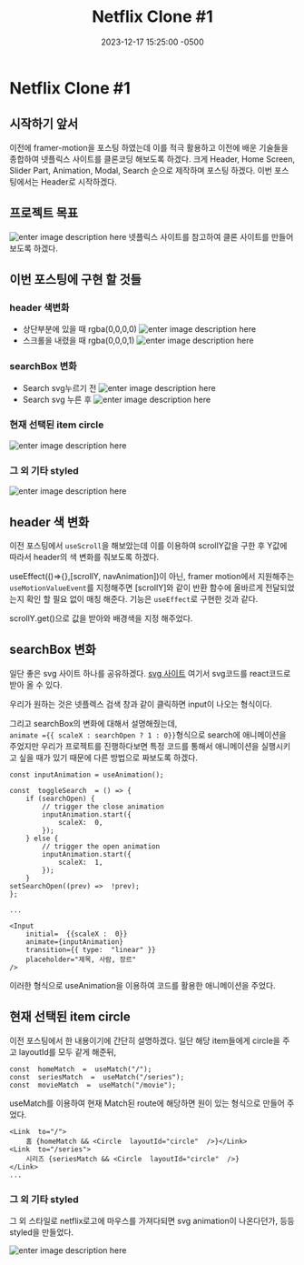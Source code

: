 ﻿---
layout: post
title:  "Netflix  Clone #1"
date:   2023-12-17 15:25:00 -0500
excerpt: "프로젝트 목표를 정의하고 계획을 짠뒤 Header를 만들어보자"
tags: react typescript Netflix
project: true
---

# Netflix  Clone #1

## 시작하기 앞서
이전에 framer-motion을 포스팅 하였는데 이를 적극 활용하고 이전에 배운 기술들을 종합하여 넷플릭스 사이트를 클론코딩 해보도록 하겠다.
크게 Header, Home Screen, Slider Part, Animation, Modal, Search 순으로 제작하며 포스팅 하겠다.
이번 포스팅에서는 Header로 시작하겠다.

##  프로젝트 목표
![enter image description here](https://i.ibb.co/YtVSCZh/Microsoft-Edge-2023-12-16-22-16-29.gif)
넷플릭스 사이트를 참고하여 클론 사이트를 만들어 보도록 하겠다.


## 이번 포스팅에 구현 할 것들

### header 색변화

  - 상단부분에 있을 때 rgba(0,0,0,0)
![enter image description here](https://i.ibb.co/ww9mxtr/2023-12-16-223624.png)
- 스크롤을 내렸을 때 rgba(0,0,0,1)
![enter image description here](https://i.ibb.co/jJ9LRG9/2023-12-16-223822.png)


### searchBox 변화
 - Search svg누르기 전
 ![enter image description here](https://i.ibb.co/y6bfXwS/2023-12-16-223924.png)
- Search svg 누른 후
![enter image description here](https://i.ibb.co/gM81cQV/2023-12-16-223936.png)

### 현재 선택된 item circle
![enter image description here](https://i.ibb.co/dG9ZLQd/2023-12-16-224310.png)

### 그 외 기타 styled
![enter image description here](https://i.ibb.co/G70kfwp/2023-12-16-224446.png)

## header 색 변화
이전 포스팅에서 `useScroll`을 해보았는데 이를 이용하여 scrollY값을 구한 후 Y값에 따라서 header의 색 변화를 줘보도록 하겠다.

<script src="https://gist.github.com/Flen-E/a79395d0ff8702b4092aab741d6cdb15.js"></script>

useEffect(()=>{},[scrollY, navAnimation])이 아닌,
framer motion에서 지원해주는 `useMotionValueEvent`를 지정해주면 [scrollY]와  같이 반환 함수에 올바르게 전달되었는지 확인 할 필요 없이 매칭 해준다.
기능은 `useEffect`로 구현한 것과 같다.

scrollY.get()으로 값을 받아와 배경색을 지정 해주었다.

## searchBox 변화

일단 좋은 svg 사이트 하나를 공유하겠다.
[svg 사이트](https://www.svgviewer.dev/) 여기서 svg코드를 react코드로 받아 올 수 있다.
 
우리가 원하는 것은 넷플렉스 검색 창과 같이 클릭하면 input이 나오는 형식이다.

그리고 searchBox의 변화에 대해서 설명해줬는데,<br>
`animate ={{ scaleX : searchOpen ? 1 : 0}}`형식으로 search에 애니메이션을 주었지만 우리가 프로젝트를 진행하다보면 특정 코드를 통해서 애니메이션을 실행시키고 싶을 때가 있기 때문에 다른 방법으로 짜보도록 하겠다.
```
const inputAnimation = useAnimation();

const  toggleSearch  = () => {
	if (searchOpen) {
		// trigger the close animation
		inputAnimation.start({
			scaleX:  0,
		});
	} else {
		// trigger the open animation
		inputAnimation.start({
			scaleX:  1,
		});
	}
setSearchOpen((prev) =>  !prev);
};

...

<Input
	initial=  {{scaleX :  0}}
	animate={inputAnimation}
	transition={{ type:  "linear" }}
	placeholder="제목, 사람, 장르"
/>
```
이러한 형식으로 useAnimation을 이용하여 코드를 활용한 애니메이션을 주었다.

##  현재 선택된 item circle

이전 포스팅에서 한 내용이기에 간단히 설명하겠다.
일단 해당 item들에게 circle을 주고 layoutId를 모두 같게 해준뒤,
```
const  homeMatch  =  useMatch("/");
const  seriesMatch  =  useMatch("/series");
const  movieMatch  =  useMatch("/movie");
```
useMatch를 이용하여 현재 Match된 route에 해당하면 원이 있는 형식으로 만들어 주었다.
```
<Link  to="/">
	홈 {homeMatch && <Circle  layoutId="circle"  />}</Link>
<Link  to="/series">
	시리즈 {seriesMatch && <Circle  layoutId="circle"  />}
</Link>
...
```

### 그 외 기타 styled
그 외 스타일로 netflix로고에 마우스를 가져다되면 svg animation이 나온다던가, 등등 styled을 만들었다.

![enter image description here](https://i.ibb.co/myZRK9D/React-App-Microsoft-Edge-2023-12-17-20-35-00.gif)

<script src="https://gist.github.com/Flen-E/da3f6a65635d09be5c9013bffd85da34.js"></script>


